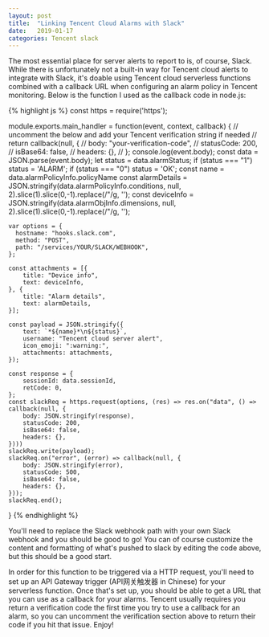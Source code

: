 ```yaml
---
layout: post
title:  "Linking Tencent Cloud Alarms with Slack"
date:   2019-01-17
categories: Tencent slack
---
```


The most essential place for server alerts to report to is, of course, Slack. While there is unfortunately not a built-in way for Tencent cloud alerts to integrate with Slack, it's doable using Tencent cloud serverless functions combined with a callback URL when configuring an alarm policy in Tencent monitoring. Below is the function I used as the callback code in node.js:

{% highlight js %}
const https = require('https');

module.exports.main_handler = function(event, context, callback) {
    // uncomment the below and add your Tencent verification string if needed
    // return callback(null, {
    //   body: "your-verification-code",
    //   statusCode: 200,
    //   isBase64: false,
    //   headers: {},
    // };
    console.log(event.body);
    const data = JSON.parse(event.body);
    let status = data.alarmStatus;
    if (status === "1") status = 'ALARM';
    if (status === "0") status = 'OK';
    const name = data.alarmPolicyInfo.policyName
    const alarmDetails = JSON.stringify(data.alarmPolicyInfo.conditions, null, 2).slice(1).slice(0,-1).replace(/"/g, '');
    const deviceInfo = JSON.stringify(data.alarmObjInfo.dimensions, null, 2).slice(1).slice(0,-1).replace(/"/g, '');

    var options = {
      hostname: "hooks.slack.com",
      method: "POST",
      path: "/services/YOUR/SLACK/WEBHOOK",
    };

    const attachments = [{
        title: "Device info",
        text: deviceInfo,
    }, {
        title: "Alarm details",
        text: alarmDetails,
    }];

    const payload = JSON.stringify({
        text: `*${name}*\n${status}`,
        username: "Tencent cloud server alert",
        icon_emoji: ":warning:",
        attachments: attachments,
    });

    const response = {
        sessionId: data.sessionId,
        retCode: 0,
    };
    const slackReq = https.request(options, (res) => res.on("data", () => callback(null, {
        body: JSON.stringify(response),
        statusCode: 200,
        isBase64: false,
        headers: {},
    })))
    slackReq.write(payload);
    slackReq.on("error", (error) => callback(null, {
        body: JSON.stringify(error),
        statusCode: 500,
        isBase64: false,
        headers: {},
    }));
    slackReq.end();
}
{% endhighlight %}

You'll need to replace the Slack webhook path with your own Slack webhook and you should be good to go! You can of course customize the content and formatting of what's pushed to slack by editing the code above, but this should be a good start.

In order for this function to be triggered via a HTTP request, you'll need to set up an API Gateway trigger (API网关触发器 in Chinese) for your serverless function. Once that's set up, you should be able to get a URL that you can use as a callback for your alarms. Tencent usually requires you return a verification code the first time you try to use a callback for an alarm, so you can uncomment the verification section above to return their code if you hit that issue. Enjoy!
